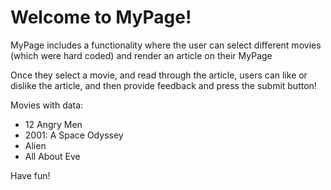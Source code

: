 # Welcome to MyPage!

MyPage includes a functionality where the user can select different movies (which were hard coded) and render an article on their MyPage

Once they select a movie, and read through the article, users can like or dislike the article, and then provide feedback and press the submit button!

Movies with data:
- 12 Angry Men
- 2001: A Space Odyssey
- Alien 
- All About Eve

Have fun!
